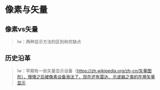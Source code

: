 # 像素与矢量

## 像素vs矢量

> lw：两种显示方法的区别和优缺点

## 历史沿革

> lw：早期有一些矢量显示设备（https://zh.wikipedia.org/zh-cn/矢量图形），慢慢之后被像素设备淘汰了，现在还有雷达、示波器之类的在用矢量显示